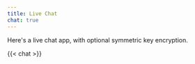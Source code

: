 ```yaml
---
title: Live Chat
chat: true
---
```


Here's a live chat app, with optional symmetric key encryption.

{{< chat >}}

